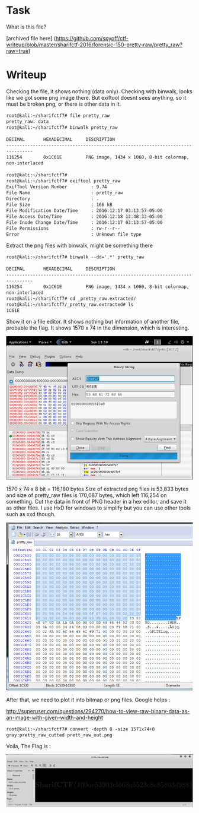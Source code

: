 # Task

What is this file?

[archived file here] (https://github.com/spyoff/ctf-writeup/blob/master/sharifctf-2016/forensic-150-pretty-raw/pretty_raw?raw=true)

# Writeup

Checking the file, it shows nothing (data only). Checking with binwalk, looks like we got some png image there.
But exiftool doesnt sees anything, so it must be broken png, or there is other data in it.

```
root@kali:~/sharifctf7# file pretty_raw
pretty_raw: data
root@kali:~/sharifctf7# binwalk pretty_raw

DECIMAL       HEXADECIMAL     DESCRIPTION
--------------------------------------------------------------------------------
116254        0x1C61E         PNG image, 1434 x 1060, 8-bit colormap, non-interlaced

root@kali:~/sharifctf7#
root@kali:~/sharifctf7# exiftool pretty_raw
ExifTool Version Number         : 9.74
File Name                       : pretty_raw
Directory                       : .
File Size                       : 166 kB
File Modification Date/Time     : 2016:12:17 03:13:57-05:00
File Access Date/Time           : 2016:12:18 13:48:33-05:00
File Inode Change Date/Time     : 2016:12:17 03:13:57-05:00
File Permissions                : rw-r--r--
Error                           : Unknown file type

```

Extract the png files with binwalk, might be something there

```
root@kali:~/sharifctf7# binwalk --dd='.*' pretty_raw

DECIMAL       HEXADECIMAL     DESCRIPTION
--------------------------------------------------------------------------------
116254        0x1C61E         PNG image, 1434 x 1060, 8-bit colormap, non-interlaced
root@kali:~/sharifctf7# cd _pretty_raw.extracted/
root@kali:~/sharifctf7/_pretty_raw.extracted# ls
1C61E
```

Show it on a file editor. It shows nothing but information of another file, probable the flag. It shows 1570 x 74 in the dimension, which is interesting. 

![alt text](https://github.com/spyoff/ctf-writeup/raw/master/sharifctf-2016/reverse-50/string-search.png "Look at the file dimension")

1570 x 74 x 8 bit = 116,180 bytes
Size of extracted png files is 53,833 bytes and size of pretty_raw files is 170,087 bytes, which left 116,254 on something.
Cut the data in front of PNG header in a hex editor, and save it as other files. I use HxD for windows to simplify but you can use other tools such as xxd though.

![alt text](https://github.com/spyoff/ctf-writeup/raw/master/sharifctf-2016/forensic-150-pretty-raw/hexeditor-cut-file.png "Cutting the file through hex editor")

After that, we need to plot it into bitmap or png files. Google helps : 

http://superuser.com/questions/294270/how-to-view-raw-binary-data-as-an-image-with-given-width-and-height

```
root@kali:~/sharifctf7# convert -depth 8 -size 1571x74+0 gray:pretty_raw_cutted prett_raw_out.png
```

Voila, The Flag is :

![alt text](https://github.com/spyoff/ctf-writeup/raw/master/sharifctf-2016/forensic-150-pretty-raw/flag.png "Flag")

